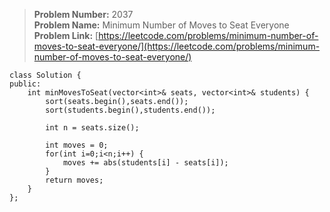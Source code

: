 > **Problem Number:** 2037 <br>
> **Problem Name:** Minimum Number of Moves to Seat Everyone <br>
> **Problem Link:** [https://leetcode.com/problems/minimum-number-of-moves-to-seat-everyone/](https://leetcode.com/problems/minimum-number-of-moves-to-seat-everyone/) <br>

    class Solution {
    public:
        int minMovesToSeat(vector<int>& seats, vector<int>& students) {
            sort(seats.begin(),seats.end());
            sort(students.begin(),students.end());

            int n = seats.size();

            int moves = 0;
            for(int i=0;i<n;i++) {
                moves += abs(students[i] - seats[i]);
            }
            return moves;
        }
    };